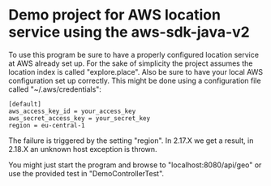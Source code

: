 # Demo project for AWS location service using the aws-sdk-java-v2

To use this program be sure to have a properly configured location service at AWS already set up.
For the sake of simplicity the project assumes the location index is called "explore.place". Also
be sure to have your local AWS configuration set up correctly. This might be done using a
configuration file called "~/.aws/credentials":

```text
[default]
aws_access_key_id = your_access_key
aws_secret_access_key = your_secret_key
region = eu-central-1
```

The failure is triggered by the setting "region". In 2.17.X we get a result, in 2.18.X
an unknown host exception is thrown.

You might just start the program and browse to "localhost:8080/api/geo" or use the provided
test in "DemoControllerTest".